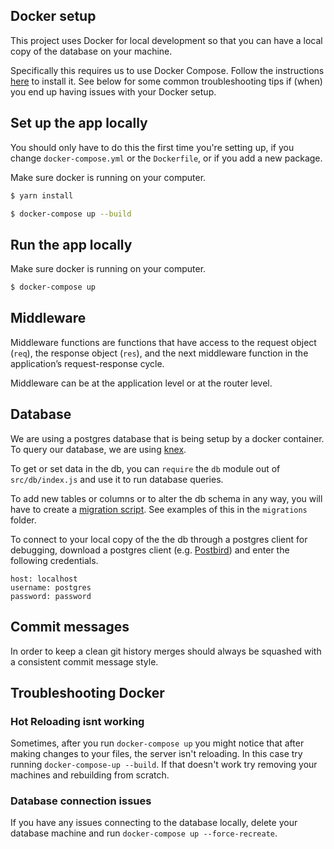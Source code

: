 ## Docker setup

This project uses Docker for local development so that you can have a local copy of the database on your machine.

Specifically this requires us to use Docker Compose. Follow the instructions [here](https://docs.docker.com/compose/install/#install-compose) to install it. See below for some common troubleshooting tips if (when) you end up having issues with your Docker setup.

## Set up the app locally

You should only have to do this the first time you're setting up, if you change `docker-compose.yml` or the `Dockerfile`, or if you add a new package.

Make sure docker is running on your computer.

```sh
$ yarn install
```

```sh
$ docker-compose up --build
```

## Run the app locally

Make sure docker is running on your computer.

```sh
$ docker-compose up
```

## Middleware

Middleware functions are functions that have access to the request object (`req`), the response object (`res`), and the next middleware function in the application’s request-response cycle.

Middleware can be at the application level or at the router level.

## Database

We are using a postgres database that is being setup by a docker container. To query our database, we are using [knex](https://knexjs.org/).

To get or set data in the db, you can `require` the `db` module out of `src/db/index.js` and use it to run database queries.

To add new tables or columns or to alter the db schema in any way, you will have to create a [migration script](https://knexjs.org/#Migrations-CLI). See examples of this in the `migrations` folder.

To connect to your local copy of the the db through a postgres client for debugging, download a postgres client (e.g. [Postbird](https://github.com/paxa/postbird)) and enter the following credentials.

```
host: localhost
username: postgres
password: password
```

## Commit messages

In order to keep a clean git history merges should always be squashed with a consistent commit message style.

## Troubleshooting Docker

### Hot Reloading isnt working

Sometimes, after you run `docker-compose up` you might notice that after making changes to your files, the server isn't reloading. In this case try running `docker-compose-up --build`. If that doesn't work try removing your machines and rebuilding from scratch.

### Database connection issues

If you have any issues connecting to the database locally, delete your database machine and run `docker-compose up --force-recreate`.
